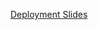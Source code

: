 [Deployment Slides](https://docs.google.com/presentation/d/1RSTWGJ0UB9ediyX4x5gPvK_t-7kSxcpQklMpE6AZRXE/edit?usp=sharing)
